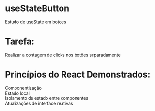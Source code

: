 # useStateButton
Estudo de useState em botoes

# Tarefa:
Realizar a contagem de clicks nos botões separadamente

# Princípios do React Demonstrados:
  Componentização  
  Estado local  
  Isolamento de estado entre componentes  
  Atualizações de interface reativas
